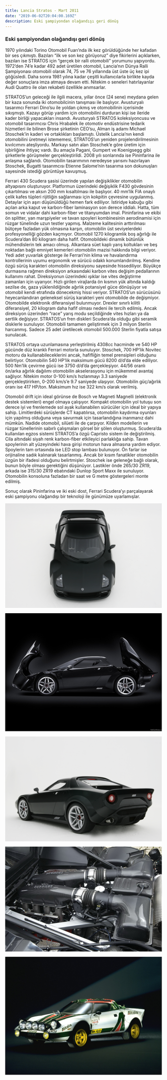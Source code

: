 ```yaml
---
title: Lancia Stratos - Mart 2011
date: "2019-06-02T20:04:00.169Z"
description: Eski şampiyondan olağandışı geri dönüş
---
```


### Eski şampiyondan olağandışı geri dönüş

1970 yılındaki Torino Otomobil Fuarı’nda ilk kez görüldüğünde her kafadan bir ses çıkmıştı. Bazıları “ilk ve son kez görüyoruz” diye fikirlerini açıklarken, bazıları ise STRATOS için “gerçek bir ralli otomobili” yorumunu yapıyordu. 1972’den 74’e kadar 492 adet üretilen otomobil, Lancia’nın Dünya Ralli Şampiyonası otomobili olarak 74, 75 ve 76 yıllarında üst üste üç kez ipi göğüsledi. Daha sonra 1981 yılına kadar çeşitli kullanıcılarla birlikte kayda değer sonuçlara imza atmaya devam etti. Nitekim o seneleri hatırlayanlar Audi Quattro ile olan rekabeti özellikle anımsarlar.

STRATOS’un geleceği ile ilgili macera, yıllar önce (24 sene) meydana gelen bir kaza sonunda iki otomobilcinin tanışması ile başlıyor. Avusturyalı tasarımcı Ferrari Dino’su ile yoldan çıkmış ve otomobilinin içerisinde sıkışmıştı. Kazayı görüp yardım için otomobilini durduran kişi ise ileride kader birliği yapacakları insandı. Avusturyalı STRATOS koleksiyoncusu ve otomobil tasarımcısı Chris Hrabalek ile otomotiv endüstrisine tedarik hizmetleri ile bilinen Brose şirketinin CEO’su, Alman iş adamı Michael Stoschek’in kaderi ve ortaklıkları başlamıştı. Üstelik Lancia’nın kendi otomobilini üretmeyi istememesi, STRATOS’un yeniden projelendirilmesinin kıvılcımını ateşliyordu. Markayı satın alan Stoschek’e göre üretim için işbirliğine ihtiyaç vardı. Bu amaçla Pagani, Gumpert ve Koenigsegg gibi şirketlerle görüşmeler gerçekleştirildi. 2008 yılı sonlarında ise Pininfarina ile anlaşma sağlandı. Otomobilin tasarımının neredeyse yarısını hazırlayan Stoschek, Bugatti tasarımcısı Etienne Salome’nin tasarıma son dokunuşları sayesinde istediği görüntüye kavuşmuş.

Ferrari 430 Scudera şasisi üzerinde yapılan değişiklikler otomobilin altyapısını oluşturuyor. Platformun üzerindeki değişiklik F430 gövdesinin çıkartılması ve aksın 200 mm kısaltılması ile başlıyor. 40 mm’lik FIA onaylı çelik kafes tüpleri rijitliğin sağlanması için kokpitin çevresine uygulanmış. Detaylar için aşırı düşünüldüğü hemen fark ediliyor. İstiridye kabuğu gibi açılan arka kaput ve karbon-fiber laminasyon son derece iddialı. Hatta, tüm somun ve vidalar dahi karbon-fiber ve titanyumdan imal. Pininfarina ve ekibi ön splitter, yan marşpiyeler ve tavan spoyleri kombinesinin aerodinamisi için rüzgar tünelinde uzun testler yapmış. Malzeme kalitesinin arttırılması bütçeye fazladan yük olmasına karşın, otomobilin üst seviyelerdeki profesyonelliği gözden kaçmıyor. Otomobil 1270 kilogramlık boş ağırlığı ile Scudera’dan 80 kilogram daha hafif. Otomobildeki dinamik bütünlük mühendislerin tek amacı olmuş. Alkantara süet kaplı yarış koltukları ve beş noktadan bağlı emniyet kemerleri otomobilin mazisi hakkında bilgi veriyor. Yedi adet yuvarlak gösterge ile Ferrari’nin klima ve havalandırma kontrollerinin uyumu ergonomik ve sürücü odaklı konumlandırılmış. Kendine özgü sürüş karakteri otomobilin direksiyonu sayesinde hissediliyor. Büyükçe durmasına rağmen direksiyon arkasındaki karbon vites değişim pedallarının kullanımı rahat. Direksiyonun üzerindeki ışıklar ise vites değiştirme zamanları için uyarıyor. Hızlı girilen virajlarda ön kısmın yük altında kaldığı sezilse de, gaza yüklenildiğinde ağırlık potansiyel güce dönüşüyor ve otomobil kendi etrafında dönecekmiş hissi veriyor. STRATOS’un sürücüsünü heyecanlandıran geleneksel sürüş karakteri yeni otomobilde de değişmiyor. Otomobilde elektronik diferansiyel bulunmuyor. Drexler sınırlı kilitli diferansiyel, 20 kilogram daha hafif olması nedeni ile tercih edilmiş. Ancak direksiyon üzerinden “race” yarış modu seçildiğinde vites hızları ya da sertlik değişiyor. STRATOS’un fren diskleri Scudera’da olduğu gibi seramik disklerle sunuluyor. Otomobili tamamen geliştirmek için 3 milyon Sterlin harcanmış. Sadece 25 adet üretilecek otomobil 500.000 Sterlin fiyatla satışa sunulacak.

STRATOS ortaya uzunlamasına yerleştirilmiş 4308cc hacminde ve 540 HP gücünde düz kranklı Ferrari motorla sunuluyor. Stoschek, 700 HP’lik Novitec motoru da kullanabileceklerini ancak, hafifliğin temel prensipleri olduğunu belirtiyor. Otomobilin 540 HP’lik maksimum gücü 8200 d/d’da elde ediliyor. 500 Nm’lik çevirme gücü ise 3750 d/d’da gerçekleşiyor. 44/56 oranlı ön/arka ağırlık dağılımı otomobilin akselerasyonu için mükemmel avantaj sağlıyor. Nitekim motor 0-100 km/s hızlanmayı 3.3 saniyede gerçekleştirirken, 0-200 km/s’e 9.7 saniyede ulaşıyor. Otomobilin güç/ağırlık oranı ise 417 HP/ton. Maksimum hız ise 322 km/s olarak verilmiş.

Otomobil drift için ideal görünse de Bosch ve Magneti Magnelli (elektronik destek sistemleri) engel olmaya çalışıyor. Kompakt otomobilin yol tutuşu son derece iyi ve frenlemede sol ayak kullanabilen sürücüler için ideal bir yapıya sahip. Limitlerdeki sürüşlerde CT kapatılırsa, otomobilin kaydırma oyunları için yapılmış olduğuna veya savurmak için tasarlandığına inanmanız dahi mümkün. Nadide otomobil, silüeti ile de çarpıyor. Kilden modellerin ve rüzgar tünellerinin sabırlı çalışmaları görsel bir şölen oluşturmuş. Scudera’da kullanılan egzos sistemi STRATOS’a özgü Capristo sistem ile değiştirilmiş. Cila altındaki siyah renk karbon-fiber etkileyici parlaklığa sahip. Tavan spoylerinin alt yüzeyindeki hava girişi motorun hava almasına yardım ediyor. Spoylerin tam ortasında ise LED stop lambası bulunuyor. Ön farlar ise orijinaline sadık kalınarak tasarlanmış. Ancak bir kısım fanatikler otomobilin üzgün bir ifadesi olduğunu belirtmişler. Stoschek ise geleneğe bağlı olarak, bunun böyle olması gerektiğini düşünüyor. Lastikler önde 265/30 ZR19, arkada ise 315/30 ZR19 ebatındaki Dunlop Sport Maxx ile sunuluyor. Otomobilin konsoluna fazladan bir saat ve G metre göstergeleri monte edilmiş.

Sonuç olarak Pininfarina ve iki eski dost, Ferrari Scudera’yı parçalayarak eski şampiyonu olağandışı bir teknoloji ile günümüze uyarlamışlar.

![lancia-stratos-1](./lancia-stratos-1.jpg)

![lancia-stratos-2](./lancia-stratos-2.jpg)

![lancia-stratos-3](./lancia-stratos-3.jpg)

![lancia-stratos-4](./lancia-stratos-4.JPG)

![lancia-stratos-5](./lancia-stratos-5.jpg)
